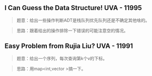 ## I Can Guess the Data Structure! UVA - 11995 
>题意：给出一些操作判断ADT是栈队列优先队列还是不确定其他啥的。

>思路：跟着给出的操作排除一下错误的可能注意空的情况。

## Easy Problem from Rujia Liu? UVA - 11991
>题意：给出一个序列，每次查询第k个v的下标。

>思路：用map<int,vector<int> >搞一下。
